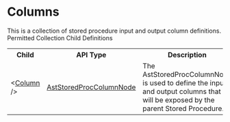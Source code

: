 # Columns

<div class="LanguageSummary"><div class ="SummaryItem">This is a collection of stored procedure input and output column definitions.</div></div><div class="SchemaBindingGroup"><div class="SchemaBindingGroupHeader">Permitted Collection Child Definitions</div><table id="SchemaBindingList" class="SchemaBindingList"><tbody><tr><th class="SchemaBindingNameColumnHeader">Child</th><th class="SchemaBindingTypeColumnHeader">API Type</th><th class="SchemaBindingSummaryColumnHeader">Description</th></tr><tr class="cd0"><td class="SchemaBindingName"><span class="punc">&lt;</span><a href=Varigence.Languages.Biml.Task.AstStoredProcColumnNode.html">Column</a><span class="punc"> /&gt;</span></td><td class="SchemaBindingType"><a href="../api-reference/Varigence.Languages.Biml.Task.AstStoredProcColumnNode.html">AstStoredProcColumnNode</a></td><td class="SchemaBindingSummary">The AstStoredProcColumnNode is used to define the input and output columns that will be exposed by the parent Stored Procedure.</td></tr></tbody></table></div>